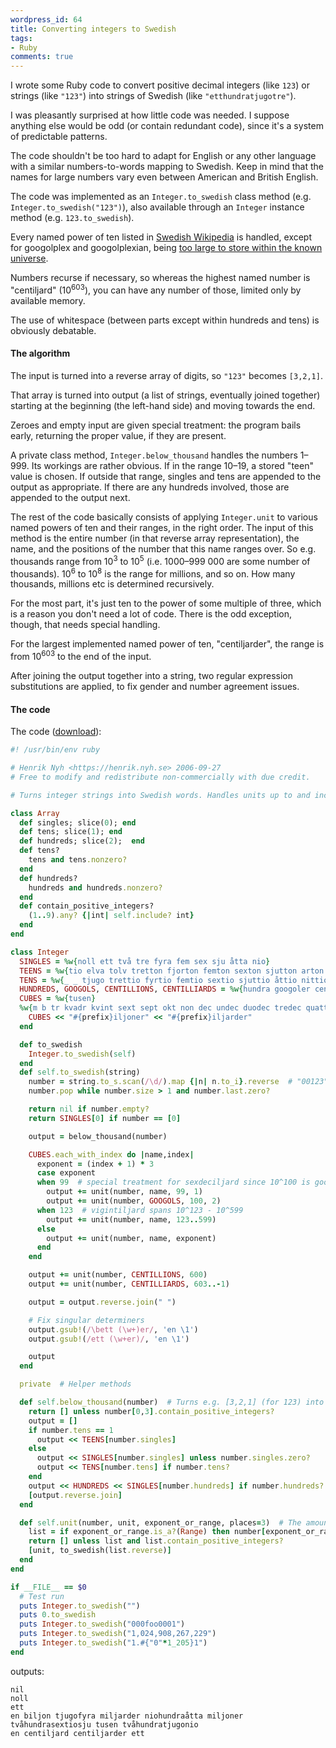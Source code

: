```yaml
---
wordpress_id: 64
title: Converting integers to Swedish
tags:
- Ruby
comments: true
---
```

I wrote some Ruby code to convert positive decimal integers (like <code>123</code>) or strings (like <code>"123"</code>) into strings of Swedish (like <code>"etthundratjugotre"</code>).

<!--more-->

I was pleasantly surprised at how little code was needed. I suppose anything else would be odd (or contain redundant code), since it's a system of predictable patterns.

The code shouldn't be too hard to adapt for English or any other language with a similar numbers-to-words mapping to Swedish. Keep in mind that the names for large numbers vary even between American and British English.

The code was implemented as an <code>Integer.to_swedish</code> class method (e.g. <code>Integer.to_swedish("123")</code>), also available through an <code>Integer</code> instance method (e.g. <code>123.to_swedish</code>).

Every named power of ten listed in <a href="http://sv.wikipedia.org/wiki/R%C3%A4kneord#Lista_.C3.B6ver_r.C3.A4kneord">Swedish Wikipedia</a> is handled, except for googolplex and googolplexian, being <a href="http://en.wikipedia.org/wiki/Googolplex#How_big_is_a_googolplex.3F">too large to store within the known universe</a>.

Numbers recurse if necessary, so whereas the highest named number is "centiljard" (10<sup>603</sup>), you can have any number of those, limited only by available memory.

The use of whitespace (between parts except within hundreds and tens) is obviously debatable.

<h4>The algorithm</h4>

The input is turned into a reverse array of digits, so <code>"123"</code> becomes <code>[3,2,1]</code>.

That array is turned into output (a list of strings, eventually joined together) starting at the beginning (the left-hand side) and moving towards the end.

Zeroes and empty input are given special treatment: the program bails early, returning the proper value, if they are present.

A private class method, <code>Integer.below_thousand</code> handles the numbers 1&ndash;999. Its workings are rather obvious. If in the range 10&ndash;19, a stored "teen" value is chosen. If outside that range, singles and tens are appended to the output as appropriate. If there are any hundreds involved, those are appended to the output next.

The rest of the code basically consists of applying <code>Integer.unit</code> to various named powers of ten and their ranges, in the right order. The input of this method is the entire number (in that reverse array representation), the name, and the positions of the number that this name ranges over. So e.g. thousands range from 10<sup>3</sup> to 10<sup>5</sup> (i.e. 1000&ndash;999 000 are some number of thousands). 10<sup>6</sup> to 10<sup>8</sup> is the range for millions, and so on. How many thousands, millions etc is determined recursively.

For the most part, it's just ten to the power of some multiple of three, which is a reason you don't need a lot of code. There is the odd exception, though, that needs special handling.

For the largest implemented named power of ten, "centiljarder", the range is from 10<sup>603</sup> to the end of the input.

After joining the output together into a string, two regular expression substitutions are applied, to fix gender and number agreement issues.

<h4>The code</h4>

The code (<a href="https://henrik.nyh.se/uploads/numbers.rb">download</a>):

``` ruby
#! /usr/bin/env ruby

# Henrik Nyh <https://henrik.nyh.se> 2006-09-27
# Free to modify and redistribute non-commercially with due credit.

# Turns integer strings into Swedish words. Handles units up to and including "centiljard", per <http://sv.wikipedia.org/wiki/R%C3%A4kneord#Lista_.C3.B6ver_r.C3.A4kneord>.

class Array
  def singles; slice(0); end
  def tens; slice(1); end
  def hundreds; slice(2);  end
  def tens?
    tens and tens.nonzero?
  end
  def hundreds?
    hundreds and hundreds.nonzero?
  end
  def contain_positive_integers?
    (1..9).any? {|int| self.include? int}
  end
end

class Integer
  SINGLES = %w{noll ett två tre fyra fem sex sju åtta nio}
  TEENS = %w{tio elva tolv tretton fjorton femton sexton sjutton arton nitton}
  TENS = %w{_ _ tjugo trettio fyrtio femtio sextio sjuttio åttio nittio}
  HUNDREDS, GOOGOLS, CENTILLIONS, CENTILLIARDS = %w{hundra googoler centiljoner centiljarder}
  CUBES = %w{tusen}
  %w{m b tr kvadr kvint sext sept okt non dec undec duodec tredec quattuordec quindec sexdec septendec octodec novemdec vigint}.each do |prefix|
    CUBES << "#{prefix}iljoner" << "#{prefix}iljarder"
  end

  def to_swedish
    Integer.to_swedish(self)
  end
  def self.to_swedish(string)
    number = string.to_s.scan(/\d/).map {|n| n.to_i}.reverse  # "00123" becomes [3,2,1,0,0]
    number.pop while number.size > 1 and number.last.zero?

    return nil if number.empty?
    return SINGLES[0] if number == [0]

    output = below_thousand(number)

    CUBES.each_with_index do |name,index|
      exponent = (index + 1) * 3
      case exponent
      when 99  # special treatment for sexdeciljard since 10^100 is googol
        output += unit(number, name, 99, 1)
        output += unit(number, GOOGOLS, 100, 2)
      when 123  # vigintiljard spans 10^123 - 10^599
        output += unit(number, name, 123..599)
      else
        output += unit(number, name, exponent)
      end
    end

    output += unit(number, CENTILLIONS, 600)
    output += unit(number, CENTILLIARDS, 603..-1)

    output = output.reverse.join(" ")

    # Fix singular determiners
    output.gsub!(/\bett (\w+)er/, 'en \1')
    output.gsub!(/ett (\w+er)/, 'en \1')

    output
  end

  private  # Helper methods

  def self.below_thousand(number)  # Turns e.g. [3,2,1] (for 123) into words
    return [] unless number[0,3].contain_positive_integers?
    output = []
    if number.tens == 1
      output << TEENS[number.singles]
    else
      output << SINGLES[number.singles] unless number.singles.zero?
      output << TENS[number.tens] if number.tens?
    end
    output << HUNDREDS << SINGLES[number.hundreds] if number.hundreds?
    [output.reverse.join]
  end

  def self.unit(number, unit, exponent_or_range, places=3)  # The amount of a unit, ranging over part of the number
    list = if exponent_or_range.is_a?(Range) then number[exponent_or_range] else number[exponent_or_range,places] end
    return [] unless list and list.contain_positive_integers?
    [unit, to_swedish(list.reverse)]
  end
end

if __FILE__ == $0
  # Test run
  puts Integer.to_swedish("")
  puts 0.to_swedish
  puts Integer.to_swedish("000foo0001")
  puts Integer.to_swedish("1,024,908,267,229")
  puts Integer.to_swedish("1.#{"0"*1_205}1")
end
```

outputs:

    nil
    noll
    ett
    en biljon tjugofyra miljarder niohundraåtta miljoner tvåhundrasextiosju tusen tvåhundratjugonio
    en centiljard centiljarder ett
